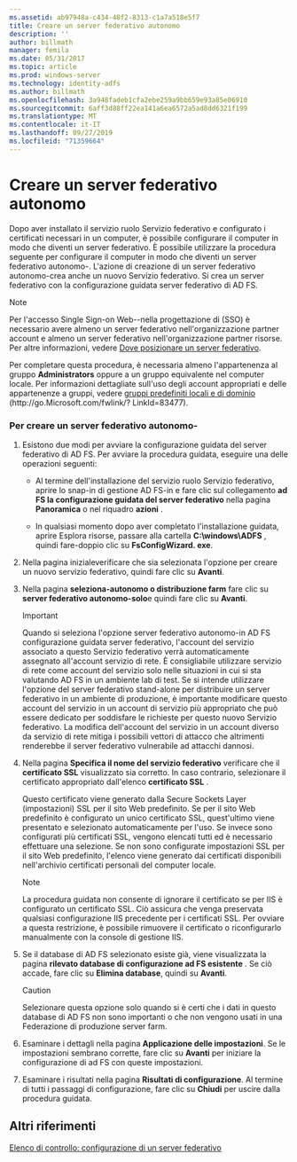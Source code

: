 ```yaml
---
ms.assetid: ab97948a-c434-48f2-8313-c1a7a518e5f7
title: Creare un server federativo autonomo
description: ''
author: billmath
manager: femila
ms.date: 05/31/2017
ms.topic: article
ms.prod: windows-server
ms.technology: identity-adfs
ms.author: billmath
ms.openlocfilehash: 3a948fadeb1cfa2ebe259a9bb659e93a85e06910
ms.sourcegitcommit: 6aff3d88ff22ea141a6ea6572a5ad8dd6321f199
ms.translationtype: MT
ms.contentlocale: it-IT
ms.lasthandoff: 09/27/2019
ms.locfileid: "71359664"
---
```

# <a name="create-a-stand-alone-federation-server"></a>Creare un server federativo autonomo

Dopo aver installato il servizio ruolo Servizio federativo e configurato i certificati necessari in un computer, è possibile configurare il computer in modo che diventi un server federativo. È possibile utilizzare la procedura seguente per configurare il computer in modo che diventi un server federativo autonomo\-. L'azione di creazione di un server federativo autonomo\-crea anche un nuovo Servizio federativo. Si crea un server federativo con la configurazione guidata server federativo di AD FS.  
  
> [!NOTE]  
> Per l'accesso Single Sign-on Web\-\-nella progettazione di \(SSO\) è necessario avere almeno un server federativo nell'organizzazione partner account e almeno un server federativo nell'organizzazione partner risorse. Per altre informazioni, vedere [Dove posizionare un server federativo](https://technet.microsoft.com/library/dd807127.aspx).  
  
Per completare questa procedura, è necessaria almeno l'appartenenza al gruppo **Administrators** oppure a un gruppo equivalente nel computer locale.  Per informazioni dettagliate sull'uso degli account appropriati e delle appartenenze a gruppi, vedere [gruppi predefiniti locali e di dominio](https://go.microsoft.com/fwlink/?LinkId=83477) \(http:\/\/go.Microsoft.com\/fwlink\/? LinkId\=83477\).   
  
### <a name="to-create-a-stand-alone-federation-server"></a>Per creare un server federativo autonomo\-  
  
1.  Esistono due modi per avviare la configurazione guidata del server federativo di AD FS. Per avviare la procedura guidata, eseguire una delle operazioni seguenti:  
  
    -   Al termine dell'installazione del servizio ruolo Servizio federativo, aprire lo snap-in di gestione AD FS\-in e fare clic sul collegamento **ad FS la configurazione guidata del server federativo** nella pagina **Panoramica** o nel riquadro **azioni** .  
  
    -   In qualsiasi momento dopo aver completato l'installazione guidata, aprire Esplora risorse, passare alla cartella **C:\\windows\\ADFS** , quindi fare\-doppio clic su **FsConfigWizard. exe**.  
  
2.  Nella pagina inizialeverificare che sia selezionata l'opzione per creare un nuovo servizio federativo, quindi fare clic su **Avanti**.  
  
3.  Nella pagina **seleziona\-autonomo o distribuzione farm** fare clic su **server federativo autonomo\-solo**e quindi fare clic su **Avanti**.  
  
    > [!IMPORTANT]  
    > Quando si seleziona l'opzione server federativo autonomo\-in AD FS configurazione guidata server federativo, l'account del servizio associato a questo Servizio federativo verrà automaticamente assegnato all'account servizio di rete. È consigliabile utilizzare servizio di rete come account del servizio solo nelle situazioni in cui si sta valutando AD FS in un ambiente lab di test. Se si intende utilizzare l'opzione del server federativo stand\-alone per distribuire un server federativo in un ambiente di produzione, è importante modificare questo account del servizio in un account di servizio più appropriato che può essere dedicato per soddisfare le richieste per questo nuovo Servizio federativo. La modifica dell'account del servizio in un account diverso da servizio di rete mitiga i possibili vettori di attacco che altrimenti renderebbe il server federativo vulnerabile ad attacchi dannosi.  
  
4.  Nella pagina **Specifica il nome del servizio federativo** verificare che il **certificato SSL** visualizzato sia corretto. In caso contrario, selezionare il certificato appropriato dall'elenco **certificato SSL** .  
  
    Questo certificato viene generato dalla Secure Sockets Layer \(impostazioni\) SSL per il sito Web predefinito. Se per il sito Web predefinito è configurato un unico certificato SSL, quest'ultimo viene presentato e selezionato automaticamente per l'uso. Se invece sono configurati più certificati SSL, vengono elencati tutti ed è necessario effettuare una selezione. Se non sono configurate impostazioni SSL per il sito Web predefinito, l'elenco viene generato dai certificati disponibili nell'archivio certificati personali del computer locale.  
  
    > [!NOTE]  
    > La procedura guidata non consente di ignorare il certificato se per IIS è configurato un certificato SSL. Ciò assicura che venga preservata qualsiasi configurazione IIS precedente per i certificati SSL. Per ovviare a questa restrizione, è possibile rimuovere il certificato o riconfigurarlo manualmente con la console di gestione IIS.  
  
5.  Se il database di AD FS selezionato esiste già, viene visualizzata la pagina **rilevato database di configurazione ad FS esistente** . Se ciò accade, fare clic su **Elimina database**, quindi su **Avanti**.  
  
    > [!CAUTION]  
    > Selezionare questa opzione solo quando si è certi che i dati in questo database di AD FS non sono importanti o che non vengono usati in una Federazione di produzione server farm.  
  
6.  Esaminare i dettagli nella pagina **Applicazione delle impostazioni**. Se le impostazioni sembrano corrette, fare clic su **Avanti** per iniziare la configurazione di ad FS con queste impostazioni.  
  
7.  Esaminare i risultati nella pagina **Risultati di configurazione**. Al termine di tutti i passaggi di configurazione, fare clic su **Chiudi** per uscire dalla procedura guidata.  
  
## <a name="additional-references"></a>Altri riferimenti  
[Elenco di controllo: configurazione di un server federativo](Checklist--Setting-Up-a-Federation-Server.md)  
  

